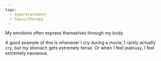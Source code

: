 ```yaml
---
tags: 
  - type/statement
  - topic/therapy
---
```

My emotions often express themselves through my body.

A good example of this is whenever I cry during a movie; I rarely actually cry, but my stomach gets extremely tense. Or when I feel jealousy, I feel extremely nauseous.